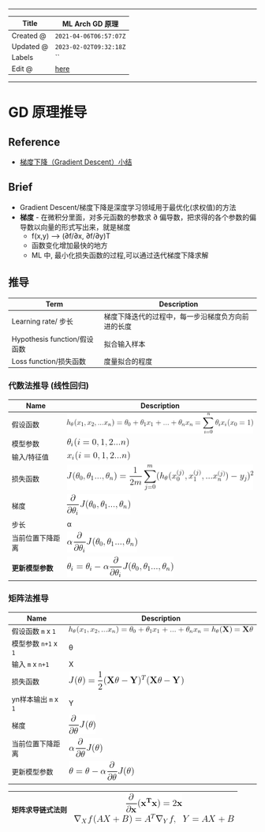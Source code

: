 -----

| Title     | ML Arch GD 原理                                         |
| --------- | ----------------------------------------------------- |
| Created @ | `2021-04-06T06:57:07Z`                                |
| Updated @ | `2023-02-02T09:32:18Z`                                |
| Labels    | \`\`                                                  |
| Edit @    | [here](https://github.com/junxnone/aiwiki/issues/151) |

-----

# GD 原理推导

## Reference

  - [梯度下降（Gradient
    Descent）小结](https://www.cnblogs.com/pinard/p/5970503.html)

## Brief

  - Gradient Descent/梯度下降是深度学习领域用于最优化(求权值)的方法
  - **梯度** - 在微积分里面，对多元函数的参数求 ∂ 偏导数，把求得的各个参数的偏导数以向量的形式写出来，就是梯度
      - f(x,y) --\> (∂f/∂x, ∂f/∂y)T
      - 函数变化增加最快的地方
      - ML 中, 最小化损失函数的过程,可以通过迭代梯度下降求解

## 推导

| Term                     | Description               |
| ------------------------ | ------------------------- |
| Learning rate/ 步长        | 梯度下降迭代的过程中，每一步沿梯度负方向前进的长度 |
| Hypothesis function/假设函数 | 拟合输入样本                    |
| Loss function/损失函数       | 度量拟合的程度                   |

### 代数法推导 (线性回归)

| Name       | Description                                                  |
| ---------- | ------------------------------------------------------------ |
| 假设函数       | ![image](media/6df77ea5815e58c41b70e5391bc74cded08cc278.png) |
| 模型参数       | ![image](media/135cf460ef43d2ec60e0c6a09f66d1656affff50.png) |
| 输入/特征值     | ![image](media/0a9ab8652ca1a7b7405d273964064f306a2fa1b4.png) |
| 损失函数       | ![image](media/c479a53161c2d9a1a7961aaf55d96773c3386e37.png) |
| 梯度         | ![image](media/b332ddf8e71343a86b424b1afd5eaa85db510372.png) |
| 步长         | α                                                            |
| 当前位置下降距离   | ![image](media/006f4e32a3608d6894017bae8e703c8db57d39f5.png) |
| **更新模型参数** | ![image](media/5b270753449ccb99de7948fe4378c96953803ab3.png) |

### 矩阵法推导

| Name             | Description                                                  |
| ---------------- | ------------------------------------------------------------ |
| 假设函数 `m` x `1`   | ![image](media/da7643186d4ed79dfed5bd1b94318be412c81912.png) |
| 模型参数 `n+1` x `1` | θ                                                            |
| 输入 `m` x `n+1`   | X                                                            |
| 损失函数             | ![image](media/10ab88e8d17b1a3fe661de43ea9b474429ea7089.png) |
| yn样本输出 `m` x `1` | Y                                                            |
| 梯度               | ![image](media/d1fe775faec25c80e0e3293c3e728213da272d21.png) |
| 当前位置下降距离         | ![image](media/f7c471c91278145c86bb48fe152bed1d0abbd698.png) |
| 更新模型参数           | ![image](media/ff38fa8dc8c7e2baf7efab44ec366b56b2ae5e45.png) |

| 矩阵求导链式法则 | ![image](media/4c7f6a2c2d544afe5ffbbe6c3940671dfdc0bba3.png) <br>![image](media/1920ab011d026d7dee50611ca4c400534a02cece.png) |
| -------- | ----------------------------------------------------------------------------------------------------------------------------- |
